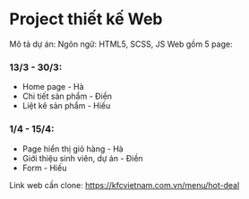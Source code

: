 # Project thiết kế Web

Mô tả dự án:
Ngôn ngữ: HTML5, SCSS, JS
Web gồm 5 page:

### 13/3 - 30/3:

-   Home page - Hà
-   Chi tiết sản phẩm - Điền
-   Liệt kê sản phẩm - Hiếu

### 1/4 - 15/4:

-   Page hiển thị giỏ hàng - Hà
-   Giới thiệu sinh viên, dự án - Điền
-   Form - Hiếu

Link web cần clone: https://kfcvietnam.com.vn/menu/hot-deal
